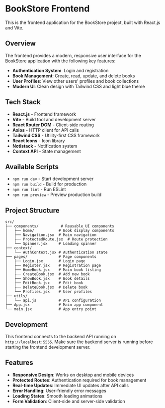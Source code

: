 # BookStore Frontend

This is the frontend application for the BookStore project, built with React.js and Vite.

## Overview

The frontend provides a modern, responsive user interface for the BookStore application with the following key features:

- **Authentication System**: Login and registration
- **Book Management**: Create, read, update, and delete books
- **User Profiles**: View other users' profiles and book collections
- **Modern UI**: Clean design with Tailwind CSS and light blue theme

## Tech Stack

- **React.js** - Frontend framework
- **Vite** - Build tool and development server
- **React Router DOM** - Client-side routing
- **Axios** - HTTP client for API calls
- **Tailwind CSS** - Utility-first CSS framework
- **React Icons** - Icon library
- **Notistack** - Notification system
- **Context API** - State management

## Available Scripts

- `npm run dev` - Start development server
- `npm run build` - Build for production
- `npm run lint` - Run ESLint
- `npm run preview` - Preview production build

## Project Structure

```
src/
├── components/          # Reusable UI components
│   ├── home/           # Book display components
│   ├── Navigation.jsx  # Main navigation
│   ├── ProtectedRoute.jsx  # Route protection
│   └── Spinner.jsx     # Loading spinner
├── context/
│   └── AuthContext.jsx # Authentication state
├── pages/              # Page components
│   ├── Login.jsx       # Login page
│   ├── Register.jsx    # Registration page
│   ├── HomeBook.jsx    # Main book listing
│   ├── CreateBook.jsx  # Add new book
│   ├── ShowBook.jsx    # Book details
│   ├── EditBook.jsx    # Edit book
│   ├── DeleteBook.jsx  # Delete book
│   └── Profiles.jsx    # User profiles
├── utils/
│   └── api.js          # API configuration
├── App.jsx             # Main app component
└── main.jsx            # App entry point
```

## Development

This frontend connects to the backend API running on `http://localhost:5555`. Make sure the backend server is running before starting the frontend development server.

## Features

- **Responsive Design**: Works on desktop and mobile devices
- **Protected Routes**: Authentication required for book management
- **Real-time Updates**: Immediate UI updates after API calls
- **Error Handling**: User-friendly error messages
- **Loading States**: Smooth loading animations
- **Form Validation**: Client-side and server-side validation
